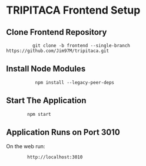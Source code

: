 # TRIPITACA Frontend Setup

## Clone Frontend Repository

              git clone -b frontend --single-branch https://github.com/Jim97M/tripitaca.git

## Install Node Modules

               npm install --legacy-peer-deps

## Start The Application

            npm start

## Application Runs on Port 3010

On the web run:

            http://localhost:3010
